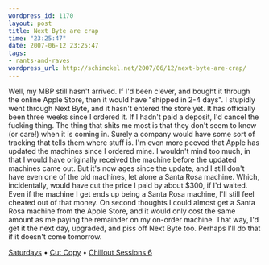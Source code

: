 ```yaml
--- 
wordpress_id: 1170
layout: post
title: Next Byte are crap
time: "23:25:47"
date: 2007-06-12 23:25:47
tags: 
- rants-and-raves
wordpress_url: http://schinckel.net/2007/06/12/next-byte-are-crap/
---
```

Well, my MBP still hasn't arrived. If I'd been clever, and bought it through the online Apple Store, then it would have "shipped in 2-4 days". I stupidly went through Next Byte, and it hasn't entered the store yet. It has officially been three weeks since I ordered it. If I hadn't paid a deposit, I'd cancel the fucking thing. The thing that shits me most is that they don't seem to know (or care!) when it is coming in. Surely a company would have some sort of tracking that tells them where stuff is. I'm even more peeved that Apple has updated the machines since I ordered mine. I wouldn't mind too much, in that I would have originally received the machine before the updated machines came out. But it's now ages since the update, and I still don't have even one of the old machines, let alone a Santa Rosa machine. Which, incidentally, would have cut the price I paid by about $300, if I'd waited. Even if the machine I get ends up being a Santa Rosa machine, I'll still feel cheated out of that money. On second thoughts I could almost get a Santa Rosa machine from the Apple Store, and it would only cost the same amount as me paying the remainder on my on-order machine. That way, I'd get it the next day, upgraded, and piss off Next Byte too. Perhaps I'll do that if it doesn't come tomorrow. 

[Saturdays][1] • [Cut Copy][2] • [Chillout Sessions 6][3]

   [1]: http://phobos.apple.com/WebObjects/MZSearch.woa/wa/advancedSearchResults?songTerm=Saturdays&artistTerm=Cut+Copy
   [2]: http://phobos.apple.com/WebObjects/MZSearch.woa/wa/advancedSearchResults?artistTerm=Cut+Copy
   [3]: http://phobos.apple.com/WebObjects/MZSearch.woa/wa/advancedSearchResults?albumTerm=Chillout+Sessions+6&artistTerm=

